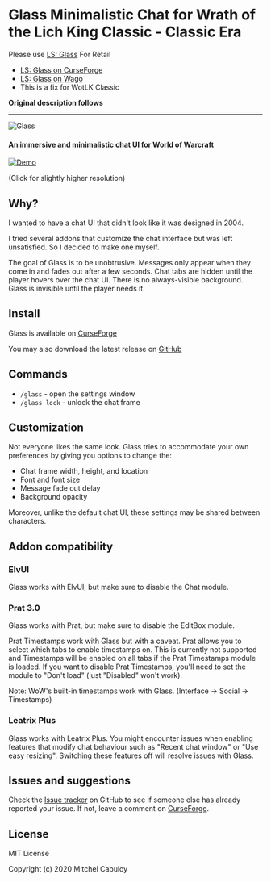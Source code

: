 # Glass Minimalistic Chat for Wrath of the Lich King Classic - Classic Era

Please use [LS: Glass](https://www.curseforge.com/wow/addons/ls-glass "LS: Glass") For Retail

* [LS: Glass on CurseForge](https://www.curseforge.com/wow/addons/ls-glass)
* [LS: Glass on Wago](https://addons.wago.io/addons/ls-glass)
* This is a fix for WotLK Classic

**Original description follows**

---

![Glass](https://user-images.githubusercontent.com/3102758/90884068-9549a600-e3e1-11ea-944f-481bd894560e.png)

#### An immersive and minimalistic chat UI for World of Warcraft

[![Demo](https://thumbs.gfycat.com/SkinnyPopularIsabellineshrike-size_restricted.gif)](https://gfycat.com/skinnypopularisabellineshrike)

(Click for slightly higher resolution)

## Why?

I wanted to have a chat UI that didn't look like it was designed in 2004.

I tried several addons that customize the chat interface but was left
unsatisfied. So I decided to make one myself.

The goal of Glass is to be unobtrusive. Messages only appear when they come in
and fades out after a few seconds. Chat tabs are hidden until the player hovers
over the chat UI. There is no always-visible background. Glass is invisible
until the player needs it.

## Install

Glass is available on [CurseForge](https://www.curseforge.com/wow/addons/glass)

You may also download the latest release on [GitHub](https://github.com/mixxorz/Glass/releases)

## Commands

* `/glass` - open the settings window
* `/glass lock` - unlock the chat frame

## Customization

Not everyone likes the same look. Glass tries to accommodate your own
preferences by giving you options to change the:

* Chat frame width, height, and location
* Font and font size
* Message fade out delay
* Background opacity

Moreover, unlike the default chat UI, these settings may be shared between
characters.

## Addon compatibility

### ElvUI

Glass works with ElvUI, but make sure to disable the Chat module.

### Prat 3.0

Glass works with Prat, but make sure to disable the EditBox module.

Prat Timestamps work with Glass but with a caveat. Prat allows you to select
which tabs to enable timestamps on. This is currently not supported and
Timestamps will be enabled on all tabs if the Prat Timestamps module is loaded.
If you want to disable Prat Timestamps, you'll need to set the module to "Don't
load" (just "Disabled" won't work).

Note: WoW's built-in timestamps work with Glass. (Interface -> Social ->
Timestamps)

### Leatrix Plus

Glass works with Leatrix Plus. You might encounter issues when enabling features
that modify chat behaviour such as "Recent chat window" or "Use easy resizing".
Switching these features off will resolve issues with Glass.

## Issues and suggestions

Check the [Issue tracker](https://github.com/mixxorz/Glass/issues) on GitHub
to see if someone else has already reported your issue. If not, leave a comment
on [CurseForge](https://www.curseforge.com/wow/addons/glass).

## License

MIT License

Copyright (c) 2020 Mitchel Cabuloy
